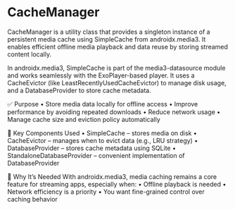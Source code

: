 # CacheManager
CacheManager is a utility class that provides a singleton instance of a persistent media cache using SimpleCache from androidx.media3. It enables efficient offline media playback and data reuse by storing streamed content locally.

In androidx.media3, SimpleCache is part of the media3-datasource module and works seamlessly with the ExoPlayer-based player. It uses a CacheEvictor (like LeastRecentlyUsedCacheEvictor) to manage disk usage, and a DatabaseProvider to store cache metadata.

✅ Purpose
	•	Store media data locally for offline access
	•	Improve performance by avoiding repeated downloads
	•	Reduce network usage
	•	Manage cache size and eviction policy automatically

 🧩 Key Components Used
	•	SimpleCache – stores media on disk
	•	CacheEvictor – manages when to evict data (e.g., LRU strategy)
	•	DatabaseProvider – stores cache metadata using SQLite
	•	StandaloneDatabaseProvider – convenient implementation of DatabaseProvider

 🧠 Why It’s Needed
With androidx.media3, media caching remains a core feature for streaming apps, especially when:
	•	Offline playback is needed
	•	Network efficiency is a priority
	•	You want fine-grained control over caching behavior

